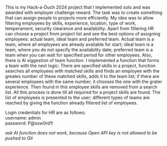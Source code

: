 This is my Hack-a-Duch 2024 project that I implemented solo and was awarded with employer challenge reward. 
The task was to create something that can assign people to projects more efficiently. My idea was to allow filtering employees by skills, experience, location, type of work, temperament, security clearance and availability. Apart from filtering HR can choose a project from project list and see the best options of assigning employees: actual team, ideal team and preferred team. Actual team is a team, where all employees are already available for start; ideal team is a team, where you do not specify the availability date; preferred team is a team when you can wait for specified period for other employees. Also, there is AI siggestion of team function. I implemented a function that forms a team with the next logic:
There are specified skills in a project, function searches all employees with matched skills and finds an employee with the greates number of these matched skills, adds it to the team list; if there are several employees with the same number, it chooses the one with the grater experience. Then found in this employee skills are removed from a search list. All this process is done till all required for a project skills are found. The list of employees is presented to the user; different types of teams are reached by giving the function already filtered list of employees.

Login credentials for HR are as follows:  
username: admin  
password: P@ssw0rd1!  

*ask AI function does not work, because Open API key is not allowed to be pushed to Git*
